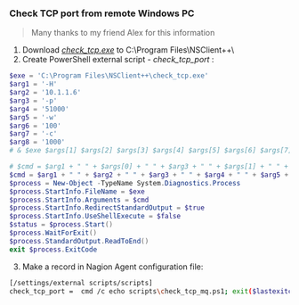 ### Check TCP port from remote Windows PC
> Many thanks to my friend Alex for this information
1. Download [*check_tcp.exe*](https://exchange.nagios.org/components/com_mtree/attachment.php?link_id=892&cf_id=24) to C:\Program Files\NSClient++\
2. Create PowerShell external script - *check_tcp_port* :
```powershell
$exe = 'C:\Program Files\NSClient++\check_tcp.exe'
$arg1 = '-H'
$arg2 = '10.1.1.6'
$arg3 = '-p'
$arg4 = '51000'
$arg5 = '-w'
$arg6 = '100'
$arg7 = '-c'
$arg8 = '1000'
# & $exe $args[1] $args[2] $args[3] $args[4] $args[5] $args[6] $args[7] $args[8]

# $cmd = $arg1 + " " + $args[0] + " " + $arg3 + " " + $args[1] + " " + $arg5 + " " + $args[2] + " " + $arg7 + " " + $args[3]
$cmd = $arg1 + " " + $arg2 + " " + $arg3 + " " + $arg4 + " " + $arg5 + " " + $arg6 + " " + $arg7 + " " + $arg8
$process = New-Object -TypeName System.Diagnostics.Process
$process.StartInfo.FileName = $exe
$process.StartInfo.Arguments = $cmd
$process.StartInfo.RedirectStandardOutput = $true
$process.StartInfo.UseShellExecute = $false
$status = $process.Start()
$process.WaitForExit()
$process.StandardOutput.ReadToEnd()
exit $process.ExitCode  
```
3. Make a record in Nagion Agent configuration file:
```bash
[/settings/external scripts/scripts]
check_tcp_port =  cmd /c echo scripts\check_tcp_mq.ps1; exit($lastexitcode) | powershell.exe -command -
```